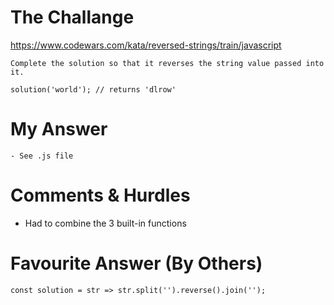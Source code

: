 # The Challange

https://www.codewars.com/kata/reversed-strings/train/javascript

```
Complete the solution so that it reverses the string value passed into it.

solution('world'); // returns 'dlrow'
```

# My Answer

```
- See .js file
```

# Comments & Hurdles

- Had to combine the 3 built-in functions

# Favourite Answer (By Others)

```
const solution = str => str.split('').reverse().join('');
```
